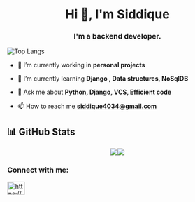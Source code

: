 <h1 align="center">Hi 👋, I'm Siddique</h1>
<h3 align="center">I'm a backend developer.</h3>

![Top Langs](https://github-readme-stats.vercel.app/api/top-langs/?username=siddique4034&theme=dark_mode)

- 🔭 I’m currently working in **personal projects**

- 🌱 I’m currently learning **Django , Data structures, NoSqlDB**

- 💬 Ask me about **Python, Django, VCS, Efficient code**

- 📫 How to reach me **siddique4034@gmail.com**

## 📊 GitHub Stats

<p align="center">
  <a href="#"><img src="https://github-readme-stats.vercel.app/api?username=siddique4034&show_icons=true&hide=&count_private=true&theme=github_dark&hide_border=true&show_icons=true&custom_title=My%20GitHub%20Stats&card_width=420px&rank_icon=github"
  <a href="#"><img src="http://github-readme-streak-stats.herokuapp.com?user=Siddique4034&theme=github_dark&date_format=M%20j%5B%2C%20Y%5D&hide_border=true&card_width=420px"></a>
</p>

<h3 align="left">Connect with me:</h3>
<p align="left">
<a href="https://linkedin.com/in/muhammad--siddique" target="blank"><img align="center" src="https://raw.githubusercontent.com/rahuldkjain/github-profile-readme-generator/master/src/images/icons/Social/linked-in-alt.svg" alt="https://www.linkedin.com/in/muhammad--siddique/" height="30" width="40" /></a>
</p>
